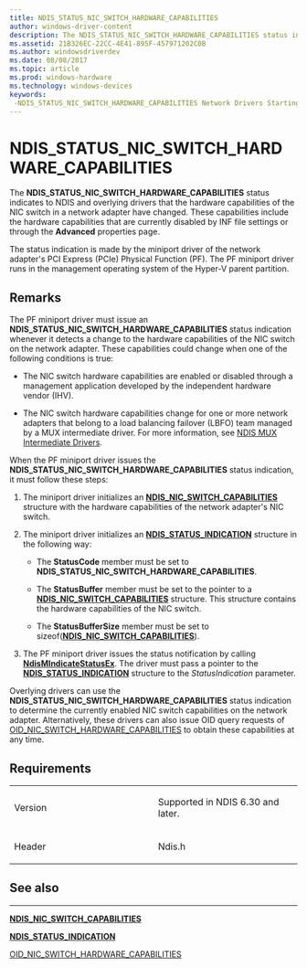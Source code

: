 ```yaml
---
title: NDIS_STATUS_NIC_SWITCH_HARDWARE_CAPABILITIES
author: windows-driver-content
description: The NDIS_STATUS_NIC_SWITCH_HARDWARE_CAPABILITIES status indicates to NDIS and overlying drivers that the hardware capabilities of the NIC switch in a network adapter have changed.
ms.assetid: 21B326EC-22CC-4E41-895F-457971202C0B
ms.author: windowsdriverdev
ms.date: 08/08/2017
ms.topic: article
ms.prod: windows-hardware
ms.technology: windows-devices
keywords: 
 -NDIS_STATUS_NIC_SWITCH_HARDWARE_CAPABILITIES Network Drivers Starting with Windows Vista
---
```


# NDIS\_STATUS\_NIC\_SWITCH\_HARDWARE\_CAPABILITIES


The **NDIS\_STATUS\_NIC\_SWITCH\_HARDWARE\_CAPABILITIES** status indicates to NDIS and overlying drivers that the hardware capabilities of the NIC switch in a network adapter have changed. These capabilities include the hardware capabilities that are currently disabled by INF file settings or through the **Advanced** properties page.

The status indication is made by the miniport driver of the network adapter's PCI Express (PCIe) Physical Function (PF). The PF miniport driver runs in the management operating system of the Hyper-V parent partition.

Remarks
-------

The PF miniport driver must issue an **NDIS\_STATUS\_NIC\_SWITCH\_HARDWARE\_CAPABILITIES** status indication whenever it detects a change to the hardware capabilities of the NIC switch on the network adapter. These capabilities could change when one of the following conditions is true:

-   The NIC switch hardware capabilities are enabled or disabled through a management application developed by the independent hardware vendor (IHV).

-   The NIC switch hardware capabilities change for one or more network adapters that belong to a load balancing failover (LBFO) team managed by a MUX intermediate driver. For more information, see [NDIS MUX Intermediate Drivers](https://msdn.microsoft.com/library/windows/hardware/ff566498).

When the PF miniport driver issues the **NDIS\_STATUS\_NIC\_SWITCH\_HARDWARE\_CAPABILITIES** status indication, it must follow these steps:

1.  The miniport driver initializes an [**NDIS\_NIC\_SWITCH\_CAPABILITIES**](https://msdn.microsoft.com/library/windows/hardware/ff566583) structure with the hardware capabilities of the network adapter's NIC switch.
2.  The miniport driver initializes an [**NDIS\_STATUS\_INDICATION**](https://msdn.microsoft.com/library/windows/hardware/ff567373) structure in the following way:

    -   The **StatusCode** member must be set to **NDIS\_STATUS\_NIC\_SWITCH\_HARDWARE\_CAPABILITIES**.

    -   The **StatusBuffer** member must be set to the pointer to a [**NDIS\_NIC\_SWITCH\_CAPABILITIES**](https://msdn.microsoft.com/library/windows/hardware/ff566583) structure. This structure contains the hardware capabilities of the NIC switch.

    -   The **StatusBufferSize** member must be set to sizeof([**NDIS\_NIC\_SWITCH\_CAPABILITIES**](https://msdn.microsoft.com/library/windows/hardware/ff566583)).

3.  The PF miniport driver issues the status notification by calling [**NdisMIndicateStatusEx**](https://msdn.microsoft.com/library/windows/hardware/ff563600). The driver must pass a pointer to the [**NDIS\_STATUS\_INDICATION**](https://msdn.microsoft.com/library/windows/hardware/ff567373) structure to the *StatusIndication* parameter.

Overlying drivers can use the **NDIS\_STATUS\_NIC\_SWITCH\_HARDWARE\_CAPABILITIES** status indication to determine the currently enabled NIC switch capabilities on the network adapter. Alternatively, these drivers can also issue OID query requests of [OID\_NIC\_SWITCH\_HARDWARE\_CAPABILITIES](oid-nic-switch-hardware-capabilities.md) to obtain these capabilities at any time.

Requirements
------------

<table>
<colgroup>
<col width="50%" />
<col width="50%" />
</colgroup>
<tbody>
<tr class="odd">
<td><p>Version</p></td>
<td><p>Supported in NDIS 6.30 and later.</p></td>
</tr>
<tr class="even">
<td><p>Header</p></td>
<td>Ndis.h</td>
</tr>
</tbody>
</table>

## See also


****
[**NDIS\_NIC\_SWITCH\_CAPABILITIES**](https://msdn.microsoft.com/library/windows/hardware/ff566583)

[**NDIS\_STATUS\_INDICATION**](https://msdn.microsoft.com/library/windows/hardware/ff567373)

[OID\_NIC\_SWITCH\_HARDWARE\_CAPABILITIES](oid-nic-switch-hardware-capabilities.md)

 

 




